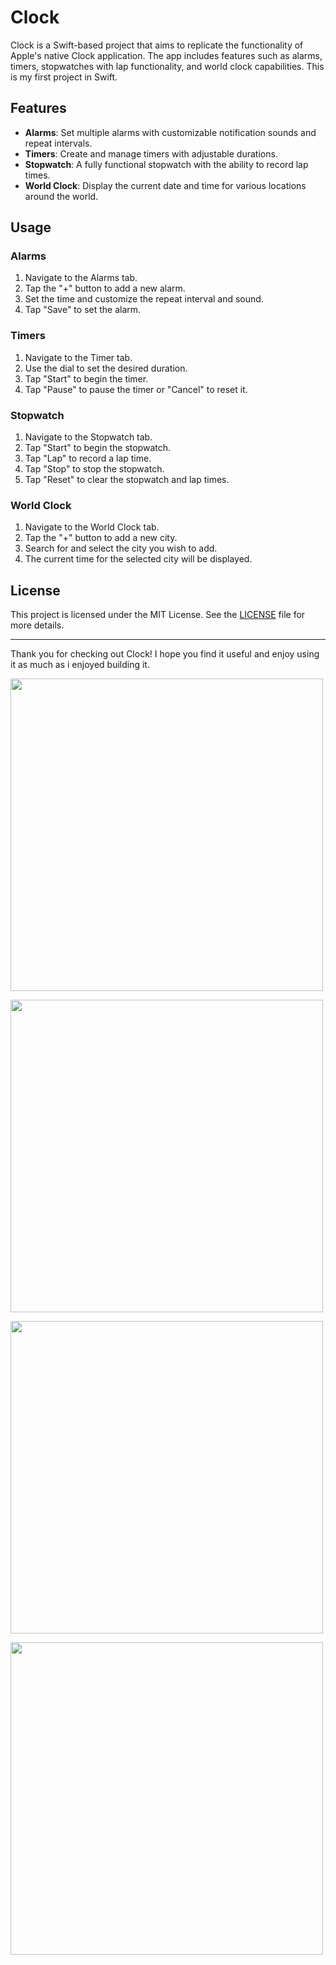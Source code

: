 # Clock

Clock is a Swift-based project that aims to replicate the functionality of Apple's native Clock application. The app includes features such as alarms, timers, stopwatches with lap functionality, and world clock capabilities. This is my first project in Swift.

## Features

- **Alarms**: Set multiple alarms with customizable notification sounds and repeat intervals.
- **Timers**: Create and manage timers with adjustable durations.
- **Stopwatch**: A fully functional stopwatch with the ability to record lap times.
- **World Clock**: Display the current date and time for various locations around the world.

## Usage

### Alarms

1. Navigate to the Alarms tab.
2. Tap the "+" button to add a new alarm.
3. Set the time and customize the repeat interval and sound.
4. Tap "Save" to set the alarm.

### Timers

1. Navigate to the Timer tab.
2. Use the dial to set the desired duration.
3. Tap "Start" to begin the timer.
4. Tap "Pause" to pause the timer or "Cancel" to reset it.

### Stopwatch

1. Navigate to the Stopwatch tab.
2. Tap "Start" to begin the stopwatch.
3. Tap "Lap" to record a lap time.
4. Tap "Stop" to stop the stopwatch.
5. Tap "Reset" to clear the stopwatch and lap times.

### World Clock

1. Navigate to the World Clock tab.
2. Tap the "+" button to add a new city.
3. Search for and select the city you wish to add.
4. The current time for the selected city will be displayed.

## License

This project is licensed under the MIT License. See the [LICENSE](LICENSE) file for more details.

---

Thank you for checking out Clock! I hope you find it useful and enjoy using it as much as i enjoyed building it.


<img 
  src     ="https://github.com/IlSense98/Clock/assets/148085463/fddcd945-ff25-4ec4-adeb-de0a38e28ebc"
 width="500" />
</div>


 <img src="![IMG_1626](https://github.com/IlSense98/Clock/assets/148085463/eaf7ad26-3543-48a7-8a2d-cb51db42f516)
" width="500" />
</div>


 <img src="![IMG_1627](https://github.com/IlSense98/Clock/assets/148085463/40b973a3-b746-4552-8409-e0f8b80b1510)
" width="500" />
</div>


<img src="![IMG_1628](https://github.com/IlSense98/Clock/assets/148085463/8efccf0f-3730-4503-b4a5-46591f658c58)
" width="500" />
</div>
